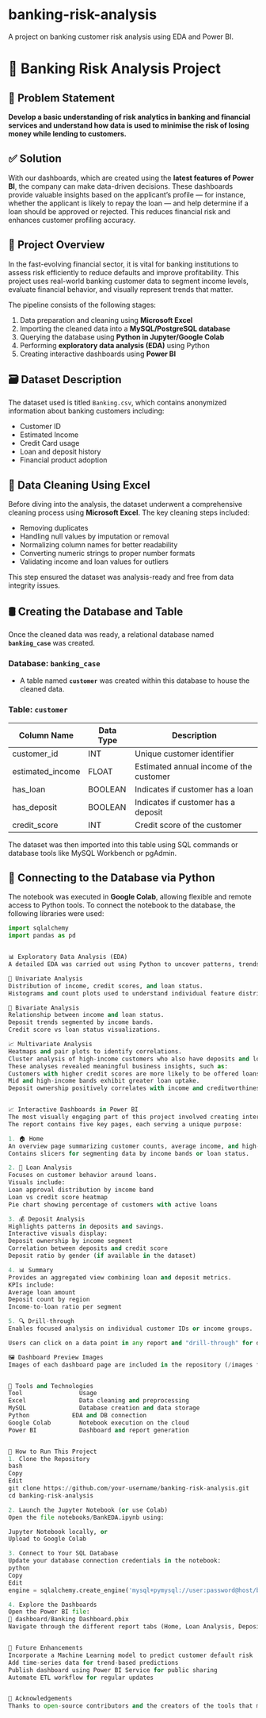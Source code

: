 # banking-risk-analysis
A project on banking customer risk analysis using EDA and Power BI.

# 💼 Banking Risk Analysis Project

## 🧠 Problem Statement

**Develop a basic understanding of risk analytics in banking and financial services and understand how data is used to minimise the risk of losing money while lending to customers.**

## ✅ Solution

With our dashboards, which are created using the **latest features of Power BI**, the company can make data-driven decisions. These dashboards provide valuable insights based on the applicant’s profile — for instance, whether the applicant is likely to repay the loan — and help determine if a loan should be approved or rejected. This reduces financial risk and enhances customer profiling accuracy.


## 📌 Project Overview

In the fast-evolving financial sector, it is vital for banking institutions to assess risk efficiently to reduce defaults and improve profitability. This project uses real-world banking customer data to segment income levels, evaluate financial behavior, and visually represent trends that matter.

The pipeline consists of the following stages:
1. Data preparation and cleaning using **Microsoft Excel**
2. Importing the cleaned data into a **MySQL/PostgreSQL database**
3. Querying the database using **Python in Jupyter/Google Colab**
4. Performing **exploratory data analysis (EDA)** using Python
5. Creating interactive dashboards using **Power BI**


## 🗃️ Dataset Description

The dataset used is titled `Banking.csv`, which contains anonymized information about banking customers including:
- Customer ID
- Estimated Income
- Credit Card usage
- Loan and deposit history
- Financial product adoption


## 🧹 Data Cleaning Using Excel

Before diving into the analysis, the dataset underwent a comprehensive cleaning process using **Microsoft Excel**. The key cleaning steps included:
- Removing duplicates
- Handling null values by imputation or removal
- Normalizing column names for better readability
- Converting numeric strings to proper number formats
- Validating income and loan values for outliers

This step ensured the dataset was analysis-ready and free from data integrity issues.


## 🛢️ Creating the Database and Table
Once the cleaned data was ready, a relational database named **`banking_case`** was created.
### Database: `banking_case`  
- A table named **`customer`** was created within this database to house the cleaned data.

### Table: `customer`

| Column Name        | Data Type   | Description                            |
|--------------------|-------------|----------------------------------------|
| customer_id        | INT         | Unique customer identifier             |
| estimated_income   | FLOAT       | Estimated annual income of the customer |
| has_loan           | BOOLEAN     | Indicates if customer has a loan       |
| has_deposit        | BOOLEAN     | Indicates if customer has a deposit    |
| credit_score       | INT         | Credit score of the customer           |

The dataset was then imported into this table using SQL commands or database tools like MySQL Workbench or pgAdmin.


## 🔌 Connecting to the Database via Python
The notebook was executed in **Google Colab**, allowing flexible and remote access to Python tools.
To connect the notebook to the database, the following libraries were used:

```python
import sqlalchemy
import pandas as pd


📊 Exploratory Data Analysis (EDA)
A detailed EDA was carried out using Python to uncover patterns, trends, and correlations in the data. The following types of analyses were conducted:

📌 Univariate Analysis
Distribution of income, credit scores, and loan status.
Histograms and count plots used to understand individual feature distributions.

🔗 Bivariate Analysis
Relationship between income and loan status.
Deposit trends segmented by income bands.
Credit score vs loan status visualizations.

📈 Multivariate Analysis
Heatmaps and pair plots to identify correlations.
Cluster analysis of high-income customers who also have deposits and loans.
These analyses revealed meaningful business insights, such as:
Customers with higher credit scores are more likely to be offered loans.
Mid and high-income bands exhibit greater loan uptake.
Deposit ownership positively correlates with income and creditworthiness.


📈 Interactive Dashboards in Power BI
The most visually engaging part of this project involved creating interconnected dashboards using Power BI.
The report contains five key pages, each serving a unique purpose:

1. 🏠 Home
An overview page summarizing customer counts, average income, and high-level indicators.
Contains slicers for segmenting data by income bands or loan status.

2. 🏦 Loan Analysis
Focuses on customer behavior around loans.
Visuals include:
Loan approval distribution by income band
Loan vs credit score heatmap
Pie chart showing percentage of customers with active loans

3. 💰 Deposit Analysis
Highlights patterns in deposits and savings.
Interactive visuals display:
Deposit ownership by income segment
Correlation between deposits and credit score
Deposit ratio by gender (if available in the dataset)

4. 📊 Summary
Provides an aggregated view combining loan and deposit metrics.
KPIs include:
Average loan amount
Deposit count by region
Income-to-loan ratio per segment

5. 🔍 Drill-through
Enables focused analysis on individual customer IDs or income groups.

Users can click on a data point in any report and "drill-through" for detailed insights.

🖼️ Dashboard Preview Images
Images of each dashboard page are included in the repository (/images folder) for quick reference.


🧰 Tools and Technologies
Tool	            Usage
Excel	            Data cleaning and preprocessing
MySQL       	    Database creation and data storage
Python            EDA and DB connection
Google Colab	    Notebook execution on the cloud
Power BI	        Dashboard and report generation


🧪 How to Run This Project
1. Clone the Repository
bash
Copy
Edit
git clone https://github.com/your-username/banking-risk-analysis.git
cd banking-risk-analysis

2. Launch the Jupyter Notebook (or use Colab)
Open the file notebooks/BankEDA.ipynb using:

Jupyter Notebook locally, or
Upload to Google Colab

3. Connect to Your SQL Database
Update your database connection credentials in the notebook:
python
Copy
Edit
engine = sqlalchemy.create_engine('mysql+pymysql://user:password@host/banking_case')

4. Explore the Dashboards
Open the Power BI file:
📂 dashboard/Banking Dashboard.pbix
Navigate through the different report tabs (Home, Loan Analysis, Deposit Analysis, etc.)


🚀 Future Enhancements
Incorporate a Machine Learning model to predict customer default risk
Add time-series data for trend-based predictions
Publish dashboard using Power BI Service for public sharing
Automate ETL workflow for regular updates


🙌 Acknowledgements
Thanks to open-source contributors and the creators of the tools that made this possible.
